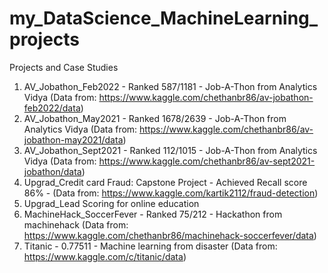 # my_DataScience_MachineLearning_projects
Projects and Case Studies
1. AV_Jobathon_Feb2022 - Ranked 587/1181 - Job-A-Thon from Analytics Vidya (Data from: https://www.kaggle.com/chethanbr86/av-jobathon-feb2022/data)
2. AV_Jobathon_May2021 - Ranked 1678/2639 - Job-A-Thon from Analytics Vidya (Data from: https://www.kaggle.com/chethanbr86/av-jobathon-may2021/data)
3. AV_Jobathon_Sept2021 - Ranked 112/1015 - Job-A-Thon from Analytics Vidya (Data from: https://www.kaggle.com/chethanbr86/av-sept2021-jobathon/data)
4. Upgrad_Credit card Fraud: Capstone Project - Achieved Recall score 86% - (Data from: https://www.kaggle.com/kartik2112/fraud-detection) 
5. Upgrad_Lead Scoring for online education 
6. MachineHack_SoccerFever - Ranked 75/212 - Hackathon from machinehack (Data from: https://www.kaggle.com/chethanbr86/machinehack-soccerfever/data)
7. Titanic - 0.77511 - Machine learning from disaster (Data from: https://www.kaggle.com/c/titanic/data) 


